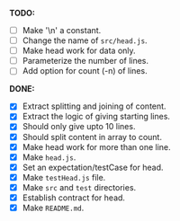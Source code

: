 **TODO:**

- [ ] Make '\n' a constant.
- [ ] Change the name of `src/head.js`.
- [ ] Make head work for data only.
- [ ] Parameterize the number of lines. 
- [ ] Add option for count (-n) of lines.

**DONE:**

- [x] Extract splitting and joining of content.
- [x] Extract the logic of giving starting lines.
- [x] Should only give upto 10 lines.
- [x] Should split content in array to count.
- [x] Make head work for more than one line.
- [x] Make `head.js`.
- [x] Set an expectation/testCase for head.
- [x] Make `testHead.js` file.
- [x] Make `src` and `test` directories.
- [x] Establish contract for head.
- [x] Make `README.md`.